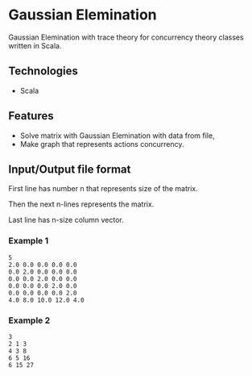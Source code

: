 # Gaussian Elemination
Gaussian Elemination with trace theory for concurrency theory classes written in Scala.

## Technologies
* Scala

## Features
* Solve matrix with Gaussian Elemination with data from file,
* Make graph that represents actions concurrency.

## Input/Output file format
First line has number n that represents size of the matrix.

Then the next n-lines represents the matrix.

Last line has n-size column vector.

### Example 1
```
5
2.0 0.0 0.0 0.0 0.0
0.0 2.0 0.0 0.0 0.0
0.0 0.0 2.0 0.0 0.0
0.0 0.0 0.0 2.0 0.0
0.0 0.0 0.0 0.0 2.0
4.0 8.0 10.0 12.0 4.0
```

### Example 2
```
3
2 1 3
4 3 8
6 5 16
6 15 27
```